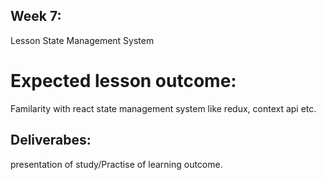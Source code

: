 ## Week 7: 
Lesson State Management System

# Expected lesson outcome: 
Familarity with react state management system like redux, context api etc. 

## Deliverabes: 
presentation of study/Practise of learning outcome.